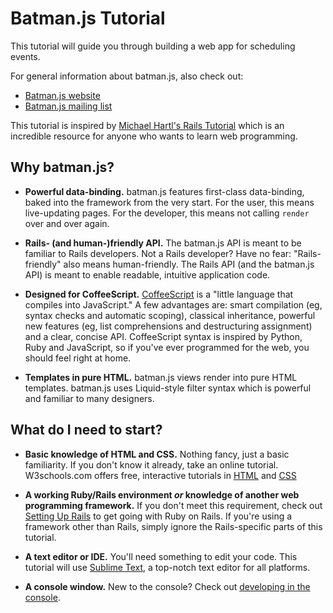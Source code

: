 ---
---
# Batman.js Tutorial

This tutorial will guide you through building a web app for scheduling events.

For general information about batman.js, also check out:

- [Batman.js website](http://batmanjs.org)
- [Batman.js mailing list](https://groups.google.com/forum/#!forum/batmanjs)

This tutorial is inspired by [Michael Hartl's Rails Tutorial](http://ruby.railstutorial.org/) which is an incredible resource for anyone who wants to learn web programming.

## Why batman.js?

- __Powerful data-binding.__ batman.js features first-class data-binding, baked into the framework from the very start. For the user, this means live-updating pages. For the developer, this means not calling `render` over and over again.

- __Rails- (and human-)friendly API.__ The batman.js API is meant to be familiar to Rails developers. Not a Rails developer? Have no fear: "Rails-friendly" also means human-friendly. The Rails API (and the batman.js API) is meant to enable readable, intuitive application code.

- __Designed for CoffeeScript.__ [CoffeeScript](http://coffeescript.org/) is a "little language that compiles into JavaScript." A few advantages are: smart compilation (eg, syntax checks and automatic scoping), classical inheritance, powerful new features (eg, list comprehensions and destructuring assignment) and a clear, concise API. CoffeeScript syntax is inspired by Python, Ruby and JavaScript, so if you've ever programmed for the web, you should feel right at home.

- __Templates in pure HTML.__ batman.js views render into pure HTML templates. batman.js uses Liquid-style filter syntax which is powerful and familiar to many designers.

## What do I need to start?

- __Basic knowledge of HTML and CSS.__ Nothing fancy, just a basic familiarity. If you don't know it already, take an online tutorial. W3schools.com offers free, interactive tutorials in [HTML](http://www.w3schools.com/html/) and [CSS](http://www.w3schools.com/css/)

- __A working Ruby/Rails environment _or_ knowledge of another web programming framework.__ If you don't meet this requirement, check out [Setting Up Rails](#todo) to get going with Ruby on Rails. If you're using a framework other than Rails, simply ignore the Rails-specific parts of this tutorial.

- __A text editor or IDE.__ You'll need something to edit your code. This tutorial will use [Sublime Text](https://www.sublimetext.com), a top-notch text editor for all platforms.

- __A console window.__ New to the console? Check out [developing in the console](#todo).


